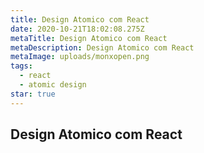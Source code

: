 ```yaml
---
title: Design Atomico com React
date: 2020-10-21T18:02:08.275Z
metaTitle: Design Atomico com React
metaDescription: Design Atomico com React
metaImage: uploads/monxopen.png
tags:
  - react
  - atomic design
star: true
---
```

## Design Atomico com React